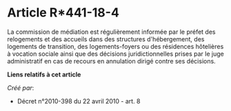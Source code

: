 # Article R*441-18-4

La commission de médiation est régulièrement informée par le préfet des relogements et des accueils dans des structures
d'hébergement, des logements de transition, des logements-foyers ou des résidences hôtelières à vocation sociale ainsi que
des décisions juridictionnelles prises par le juge administratif en cas de recours en annulation dirigé contre ses décisions.

**Liens relatifs à cet article**

_Créé par_:

  - Décret n°2010-398 du 22 avril 2010 - art. 8
